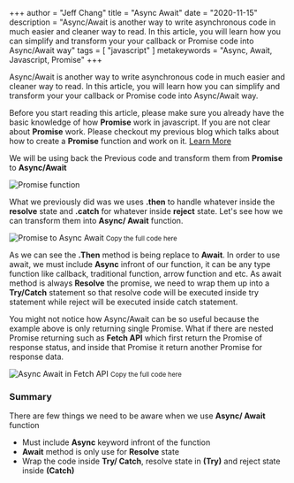 +++
author = "Jeff Chang"
title = "Async Await"
date = "2020-11-15"
description = "Async/Await is another way to write asynchronous code in much easier and cleaner way to read. In this article, you will learn how you can simplify and transform your your callback or Promise code into Async/Await way"
tags = [
    "javascript"
]
metakeywords = "Async, Await, Javascript, Promise"
+++

Async/Await is another way to write asynchronous code in much easier and cleaner way to read. In this article, you will learn how you can simplify and transform your your callback or Promise code into Async/Await way. 
<!--more-->

Before you start reading this article, please make sure you already have the basic knowledge of how **Promise** work in javascript. If you are not clear about **Promise** work. Please checkout my previous blog which talks about how to create a **Promise** function and work on it. [Learn More](/post/promise)

We will be using back the Previous code and transform them from **Promise** to **Async/Await**

![Promise function](/images/async_1.JPG)

What we previously did was we uses **.then** to handle whatever inside the **resolve** state and **.catch** for whatever inside **reject** state. Let's see how we can transform them into **Async/ Await** function. 

![Promise to Async Await](/images/async_3.JPG)
<small>Copy the full code <span onclick="document.getElementById('code').classList.toggle('toggleShow')" class="toggle-code">here</span></small>

<div id="code" style="display:none">
{{< highlight js >}}
let myPromise = new Promise((resolve, reject) => {
    let rand = Math.floor(Math.random() * 10);
    let desiredVal = 6;
    if (rand == desiredVal) {
        resolve([rand, desiredVal]);
    } else {
        reject([rand, desiredVal]);
    }
})

myPromise.then((result) => {
    console.log(result[0], result[1]);
}).catch((arr) => {
    console.log(result[0], result[1]);
})


async function AlternativePromise() {
    try {
        let result = await myPromise;
        console.log(result[0], result[1]);
    } catch (error) {
        console.log(error[0], error[1]);
    }
}

AlternativePromise();
{{< /highlight >}}
</div>

As we can see the **.Then** method is being replace to **Await**. In order to use await, we must include **Async** infront of our function, it can be any type function like callback, traditional function, arrow function and etc. As await method is always **Resolve** the promise, we need to wrap them up into a **Try/Catch** statement so that resolve code will be executed inside try statement while reject will be executed inside catch statement.

You might not notice how Async/Await can be so useful because the example above is only returning single Promise. What if there are nested Promise returning such as **Fetch API** which first return the Promise of response status, and inside that Promise it return another Promise for response data.

![Async Await in Fetch API](/images/async_4.JPG)
<small>Copy the full code <span onclick="document.getElementById('code2').classList.toggle('toggleShow')" class="toggle-code">here</span></small>

<div id="code2" style="display:none">
{{< highlight js >}}
function DummyRequestOne() {
    fetch('https://gorest.co.in/public-api/users')
        .then((response) => {
            return response.json
        })
        .then((result) => {
            console.log(result)
        })
}

async function DummyRequestTwo() {
    let response = await fetch('https://gorest.co.in/public-api/users')
    let result = await response.json();
    console.log(result);
}
{{< /highlight >}}
</div>

### Summary
There are few things we need to be aware when we use **Async/ Await** function
* Must include **Async** keyword infront of the function
* **Await** method is only use for **Resolve** state
* Wrap the code inside **Try/ Catch**, resolve state in **(Try)** and reject state inside **(Catch)**


